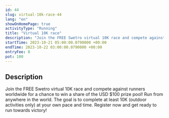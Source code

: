 ```yaml
---
id: 44
slug: virtual-10k-race-44
lang: "en"
showOnHomePage: true
activityType: "Running"
title: "Virtual 10K race"
description: "Join the FREE Swetro virtual 10K race and compete against runners worldwide for a chance to win a share of the USD $100 prize pool! Run from anywhere in the world. The goal is to complete at least 10K (outdoor activities only) at your own pace and time. Register now and get ready to run towards victory!"
startTime: 2023-10-21 05:00:00.0790000 +00:00
endTime: 2023-10-22 03:00:00.0790000 +00:00
entryFee: 0
pot: 100
---
```


## Description

Join the FREE Swetro virtual 10K race and compete against runners worldwide for a chance to win a share of the USD $100 prize pool! Run from anywhere in the world. The goal is to complete at least 10K (outdoor activities only) at your own pace and time. Register now and get ready to run towards victory!
